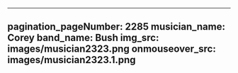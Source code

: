 ------
pagination_pageNumber: 2285
musician_name: Corey
band_name: Bush
img_src: images/musician2323.png
onmouseover_src: images/musician2323.1.png
------